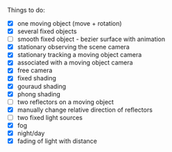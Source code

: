 Things to do:

- [x] one moving object (move + rotation)
- [x] several fixed objects
- [ ] smooth fixed object - bezier surface with animation
- [x] stationary observing the scene camera
- [x] stationary tracking a moving object camera
- [x] associated with a moving object camera
- [x] free camera
- [x] fixed shading
- [x] gouraud shading
- [x] phong shading
- [ ] two reflectors on a moving object
- [x] manually change relative direction of reflectors
- [ ] two fixed light sources
- [x] fog
- [x] night/day
- [x] fading of light with distance
